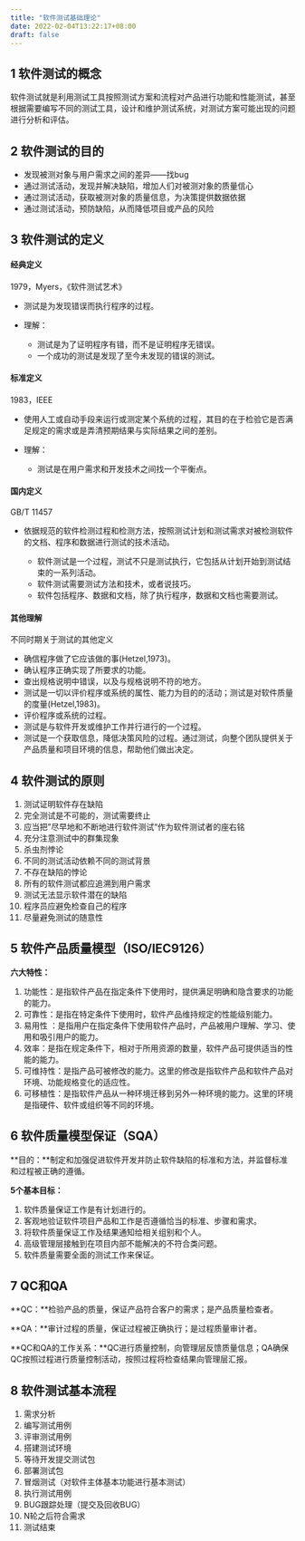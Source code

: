 ```yaml
---
title: "软件测试基础理论"
date: 2022-02-04T13:22:17+08:00
draft: false
---
```

## 1 软件测试的概念

软件测试就是利用测试工具按照测试方案和流程对产品进行功能和性能测试，甚至根据需要编写不同的测试工具，设计和维护测试系统，对测试方案可能出现的问题进行分析和评估。

## 2 软件测试的目的

* 发现被测对象与用户需求之间的差异——找bug
* 通过测试活动，发现并解决缺陷，增加人们对被测对象的质量信心
* 通过测试活动，获取被测对象的质量信息，为决策提供数据依据
* 通过测试活动，预防缺陷，从而降低项目或产品的风险

## 3 软件测试的定义

#### 经典定义

1979，Myers，《软件测试艺术》

* 测试是为发现错误而执行程序的过程。
* 理解：

  * 测试是为了证明程序有错，而不是证明程序无错误。
  * 一个成功的测试是发现了至今未发现的错误的测试。

#### 标准定义

1983，IEEE

* 使用人工或自动手段来运行或测定某个系统的过程，其目的在于检验它是否满足规定的需求或是弄清预期结果与实际结果之间的差别。
* 理解：

  * 测试是在用户需求和开发技术之间找一个平衡点。

#### 国内定义

GB/T 11457

* 依据规范的软件检测过程和检测方法，按照测试计划和测试需求对被检测软件的文档、程序和数据进行测试的技术活动。

  * 软件测试是一个过程，测试不只是测试执行，它包括从计划开始到测试结束的一系列活动。
  * 软件测试需要测试方法和技术，或者说技巧。
  * 软件包括程序、数据和文档，除了执行程序，数据和文档也需要测试。

#### 其他理解

不同时期关于测试的其他定义

* 确信程序做了它应该做的事(Hetzel,1973)。
* 确认程序正确实现了所要求的功能。
* 查出规格说明中错误，以及与规格说明不符的地方。
* 测试是一切以评价程序或系统的属性、能力为目的的活动；测试是对软件质量的度量(Hetzel,1983)。
* 评价程序或系统的过程。
* 测试是与软件开发或维护工作并行进行的一个过程。
* 测试是一个获取信息，降低决策风险的过程。通过测试，向整个团队提供关于产品质量和项目环境的信息，帮助他们做出决定。

## 4 软件测试的原则

1. 测试证明软件存在缺陷
2. 完全测试是不可能的，测试需要终止
3. 应当把”尽早地和不断地进行软件测试“作为软件测试者的座右铭
4. 充分注意测试中的群集现象
5. 杀虫剂悖论
6. 不同的测试活动依赖不同的测试背景
7. 不存在缺陷的悖论
8. 所有的软件测试都应追溯到用户需求
9. 测试无法显示软件潜在的缺陷
10. 程序员应避免检查自己的程序
11. 尽量避免测试的随意性​

## 5 软件产品质量模型（ISO/IEC9126）

**六大特性：**

1. 功能性：是指软件产品在指定条件下使用时，提供满足明确和隐含要求的功能的能力。
2. 可靠性：是指在特定条件下使用时，软件产品维持规定的性能级别能力。
3. 易用性 ：是指用户在指定条件下使用软件产品时，产品被用户理解、学习、使用和吸引用户的能力。
4. 效率：是指在规定条件下，相对于所用资源的数量，软件产品可提供适当的性能的能力。
5. 可维持性：是指产品可被修改的能力。这里的修改是指软件产品和软件产品对环境、功能规格变化的适应性。
6. 可移植性：是指软件产品从一种环境迁移到另外一种环境的能力。这里的环境是指硬件、软件或组织等不同的环境。

## 6 软件质量模型保证（SQA）

**目的：**制定和加强促进软件开发并防止软件缺陷的标准和方法，并监督标准和过程被正确的遵循。

**5个基本目标：**

1. 软件质量保证工作是有计划进行的。
2. 客观地验证软件项目产品和工作是否遵循恰当的标准、步骤和需求。
3. 将软件质量保证工作及结果通知给相关组别和个人。
4. 高级管理层接触到在项目内部不能解决的不符合类问题。
5. 软件质量需要全面的测试工作来保证。

## 7 QC和QA

**QC：**检验产品的质量，保证产品符合客户的需求；是产品质量检查者。

**QA：**审计过程的质量，保证过程被正确执行；是过程质量审计者。

**QC和QA的工作关系：**QC进行质量控制，向管理层反馈质量信息；QA确保QC按照过程进行质量控制活动，按照过程将检查结果向管理层汇报。

## 8 软件测试基本流程

1. 需求分析
2. 编写测试用例
3. 评审测试用例
4. 搭建测试环境
5. 等待开发提交测试包
6. 部署测试包
7. 冒烟测试（对软件主体基本功能进行基本测试）
8. 执行测试用例
9. BUG跟踪处理（提交及回收BUG）
10. N轮之后符合需求
11. 测试结束

